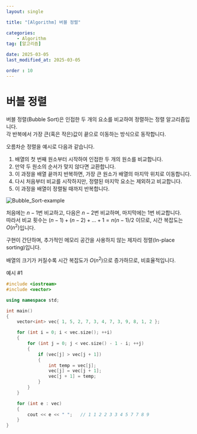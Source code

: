 ```yaml
---
layout: single

title: "[Algorithm] 버블 정렬"

categories:
    - Algorithm
tag: [알고리즘]

date: 2025-03-05
last_modified_at: 2025-03-05

order : 10
---
```


# 버블 정렬

버블 정렬(Bubble Sort)은 인접한 두 개의 요소를 비교하여 정렬하는 정렬 알고리즘입니다.  
각 반복에서 가장 큰(혹은 작은)값이 끝으로 이동하는 방식으로 동작합니다.

오름차순 정렬을 예시로 다음과 같습니다.  
1. 배열의 첫 번째 원소부터 시작하여 인접한 두 개의 원소를 비교합니다.
2. 만약 두 원소의 순서가 맞지 않다면 교환합니다.
3. 이 과정을 배열 끝까지 반복하면, 가장 큰 원소가 배열의 마지막 위치로 이동합니다.
4. 다시 처음부터 비교를 시작하지만, 정렬된 마지막 요소는 제외하고 비교합니다.
5. 이 과정을 배열이 정렬될 때까지 반복합니다.

![Bubble_Sort-example]({{site.url}}/images/Algorithm/2025-03-05-Bubble_Sort/Bubble_Sort-example.gif)

처음에는 $n - 1$번 비교하고, 다음은 $n - 2$번 비교하며, 마지막에는 1번 비교합니다.  
따라서 비교 횟수는 $(n - 1) + (n - 2) + ... + 1 = n(n-1)/2$ 이므로, 시간 복잡도는 $O(n^2)$입니다.

구현이 간단하며, 추가적인 메모리 공간을 사용하지 않는 제자리 정렬(In-place sorting)입니다.

배열의 크기가 커질수록 시간 복잡도가 $O(n^2)$으로 증가하므로, 비효율적입니다.

예시 #1

```cpp
#include <iostream>
#include <vector>

using namespace std;

int main()
{
    vector<int> vec{ 1, 5, 2, 7, 3, 4, 7, 3, 9, 8, 1, 2 };

    for (int i = 0; i < vec.size(); ++i)
    {
        for (int j = 0; j < vec.size() - 1 - i; ++j)
        {
            if (vec[j] > vec[j + 1])
            {
                int temp = vec[j];
                vec[j] = vec[j + 1];
                vec[j + 1] = temp;
            }
        }
    }

    for (int e : vec)
    {
        cout << e << " ";   // 1 1 2 2 3 3 4 5 7 7 8 9
    }
}
```